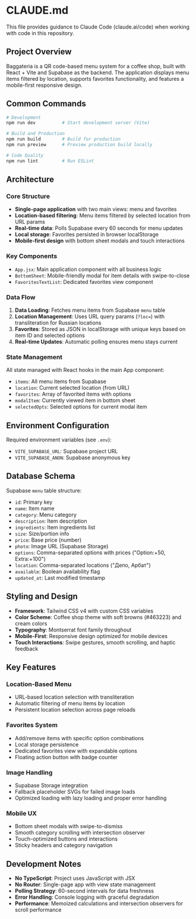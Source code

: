# CLAUDE.md

This file provides guidance to Claude Code (claude.ai/code) when working with code in this repository.

## Project Overview

Baggateria is a QR code-based menu system for a coffee shop, built with React + Vite and Supabase as the backend. The application displays menu items filtered by location, supports favorites functionality, and features a mobile-first responsive design.

## Common Commands

```bash
# Development
npm run dev          # Start development server (Vite)

# Build and Production
npm run build        # Build for production
npm run preview      # Preview production build locally

# Code Quality
npm run lint         # Run ESLint
```

## Architecture

### Core Structure
- **Single-page application** with two main views: menu and favorites
- **Location-based filtering**: Menu items filtered by selected location from URL params
- **Real-time data**: Polls Supabase every 60 seconds for menu updates
- **Local storage**: Favorites persisted in browser localStorage
- **Mobile-first design** with bottom sheet modals and touch interactions

### Key Components
- `App.jsx`: Main application component with all business logic
- `BottomSheet`: Mobile-friendly modal for item details with swipe-to-close
- `FavoritesTextList`: Dedicated favorites view component

### Data Flow
1. **Data Loading**: Fetches menu items from Supabase `menu` table
2. **Location Management**: Uses URL query params (`?loc=`) with transliteration for Russian locations
3. **Favorites**: Stored as JSON in localStorage with unique keys based on item ID and selected options
4. **Real-time Updates**: Automatic polling ensures menu stays current

### State Management
All state managed with React hooks in the main App component:
- `items`: All menu items from Supabase
- `location`: Current selected location (from URL)
- `favorites`: Array of favorited items with options
- `modalItem`: Currently viewed item in bottom sheet
- `selectedOpts`: Selected options for current modal item

## Environment Configuration

Required environment variables (see `.env`):
- `VITE_SUPABASE_URL`: Supabase project URL
- `VITE_SUPABASE_ANON`: Supabase anonymous key

## Database Schema

Supabase `menu` table structure:
- `id`: Primary key
- `name`: Item name
- `category`: Menu category
- `description`: Item description
- `ingredients`: Item ingredients list
- `size`: Size/portion info
- `price`: Base price (number)
- `photo`: Image URL (Supabase Storage)
- `options`: Comma-separated options with prices ("Option:+50, Extra:+100")
- `location`: Comma-separated locations ("Депо, Арбат")
- `available`: Boolean availability flag
- `updated_at`: Last modified timestamp

## Styling and Design

- **Framework**: Tailwind CSS v4 with custom CSS variables
- **Color Scheme**: Coffee shop theme with soft browns (#463223) and cream colors
- **Typography**: Montserrat font family throughout
- **Mobile-First**: Responsive design optimized for mobile devices
- **Touch Interactions**: Swipe gestures, smooth scrolling, and haptic feedback

## Key Features

### Location-Based Menu
- URL-based location selection with transliteration
- Automatic filtering of menu items by location
- Persistent location selection across page reloads

### Favorites System
- Add/remove items with specific option combinations
- Local storage persistence
- Dedicated favorites view with expandable options
- Floating action button with badge counter

### Image Handling
- Supabase Storage integration
- Fallback placeholder SVGs for failed image loads
- Optimized loading with lazy loading and proper error handling

### Mobile UX
- Bottom sheet modals with swipe-to-dismiss
- Smooth category scrolling with intersection observer
- Touch-optimized buttons and interactions
- Sticky headers and category navigation

## Development Notes

- **No TypeScript**: Project uses JavaScript with JSX
- **No Router**: Single-page app with view state management
- **Polling Strategy**: 60-second intervals for data freshness
- **Error Handling**: Console logging with graceful degradation
- **Performance**: Memoized calculations and intersection observers for scroll performance